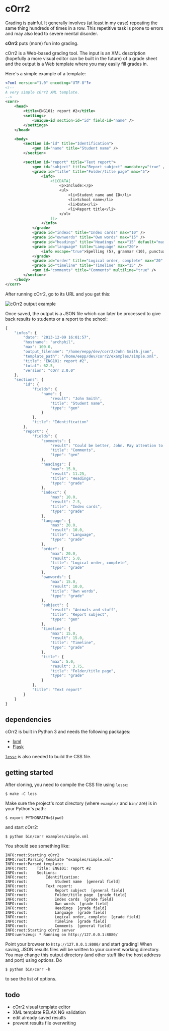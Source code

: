 cOrr2
=====

Grading is painful. It generally involves (at least in my case) repeating the
same thing hundreds of times in a row. This repetitive task is prone to errors
and may also lead to severe mental disorder.

**cOrr2** puts (more) fun into grading.

cOrr2 is a Web-based grading tool. The input is an XML description (hopefully
a more visual editor can be built in the future) of a grade sheet and the output
is a Web template where you may easily fill grades in.

Here's a simple example of a template:

```xml
<?xml version="1.0" encoding="UTF-8"?>
<!--
A very simple cOrr2 XML template.
-->
<corr>
    <head>
        <title>ENG101: report #2</title>
        <settings>
            <unique-id section-id="id" field-id="name" />
        </settings>
    </head>

    <body>
        <section id="id" title="Identification">
            <gen id="name" title="Student name" />
        </section>

        <section id="report" title="Text report">
            <gen id="subject" title="Report subject" mandatory="true" />
            <grade id="title" title="Folder/title page" max="5">
                <info>
                    <![CDATA[
                        <p>Include:</p>
                        <ul>
                            <li>Student name and ID</li>
                            <li>School name</li>
                            <li>Date</li>
                            <li>Report title</li>
                        </ul>
                    ]]>
                </info>
            </grade>
            <grade id="indexc" title="Index cards" max="10" />
            <grade id="ownwords" title="Own words" max="15" />
            <grade id="headings" title="Headings" max="15" default="max" />
            <grade id="language" title="Language" max="20">
                <info escape="true">Spelling (5), grammar (10), punctuation (5)</info>
            </grade>
            <grade id="order" title="Logical order, complete" max="20" />
            <grade id="timeline" title="Timeline" max="15" />
            <gen id="comments" title="Comments" multiline="true" />
        </section>
    </body>
</corr>
```

After running cOrr2, go to its URL and you get this:

![cOrr2 output example](http://0x3b.org/ss/thouing952.png)

Once saved, the output is a JSON file which can later be processed to give back
results to students or a report to the school:

```javascript
{
    "infos": {
        "date": "2013-12-09 16:01:57", 
        "hostname": "archphil", 
        "max": 100.0, 
        "output_filename": "/home/eepp/dev/corr2/John Smith.json", 
        "template_path": "/home/eepp/dev/corr2/examples/simple.xml", 
        "title": "ENG101: report #2", 
        "total": 62.5, 
        "version": "cOrr 2.0.0"
    }, 
    "sections": {
        "id": {
            "fields": {
                "name": {
                    "result": "John Smith", 
                    "title": "Student name", 
                    "type": "gen"
                }
            }, 
            "title": "Identification"
        }, 
        "report": {
            "fields": {
                "comments": {
                    "result": "Could be better, John. Pay attention to the logical order of your text next time.", 
                    "title": "Comments", 
                    "type": "gen"
                }, 
                "headings": {
                    "max": 15.0, 
                    "result": 11.25, 
                    "title": "Headings", 
                    "type": "grade"
                }, 
                "indexc": {
                    "max": 10.0, 
                    "result": 7.5, 
                    "title": "Index cards", 
                    "type": "grade"
                }, 
                "language": {
                    "max": 20.0, 
                    "result": 10.0, 
                    "title": "Language", 
                    "type": "grade"
                }, 
                "order": {
                    "max": 20.0, 
                    "result": 5.0, 
                    "title": "Logical order, complete", 
                    "type": "grade"
                }, 
                "ownwords": {
                    "max": 15.0, 
                    "result": 10.0, 
                    "title": "Own words", 
                    "type": "grade"
                }, 
                "subject": {
                    "result": "Animals and stuff", 
                    "title": "Report subject", 
                    "type": "gen"
                }, 
                "timeline": {
                    "max": 15.0, 
                    "result": 15.0, 
                    "title": "Timeline", 
                    "type": "grade"
                }, 
                "title": {
                    "max": 5.0, 
                    "result": 3.75, 
                    "title": "Folder/title page", 
                    "type": "grade"
                }
            }, 
            "title": "Text report"
        }
    }
}
```


dependencies
------------

cOrr2 is built in Python 3 and needs the following packages:

  * [lxml](http://lxml.de/)
  * [Flask](http://flask.pocoo.org/docs/)

[`lessc`](http://lesscss.org/) is also needed to build the CSS file.


getting started
---------------

After cloning, you need to compile the CSS file using `lessc`:

    $ make -C less

Make sure the project's root directory (where `example/` and `bin/` are) is in your
Python's path:

    $ export PYTHONPATH=$(pwd)

and start cOrr2:

    $ python bin/corr examples/simple.xml

You should see something like:

```
INFO:root:Starting cOrr2
INFO:root:Parsing template "examples/simple.xml"
INFO:root:Parsed template:
INFO:root:    Title: ENG101: report #2
INFO:root:    Sections:
INFO:root:        Identification:
INFO:root:            Student name  [general field]
INFO:root:        Text report:
INFO:root:            Report subject  [general field]
INFO:root:            Folder/title page  [grade field]
INFO:root:            Index cards  [grade field]
INFO:root:            Own words  [grade field]
INFO:root:            Headings  [grade field]
INFO:root:            Language  [grade field]
INFO:root:            Logical order, complete  [grade field]
INFO:root:            Timeline  [grade field]
INFO:root:            Comments  [general field]
INFO:root:Starting cOrr2 server
INFO:werkzeug: * Running on http://127.0.0.1:8080/
```

Point your browser to `http://127.0.0.1:8080/` and start grading! When saving,
JSON results files will be written to your current working directory. You may
change this output directory (and other stuff like the host address and port)
using options. Do

    $ python bin/corr -h

to see the list of options.


todo
----

  * cOrr2 visual template editor
  * XML template RELAX NG validation
  * edit already saved results
  * prevent results file overwriting

